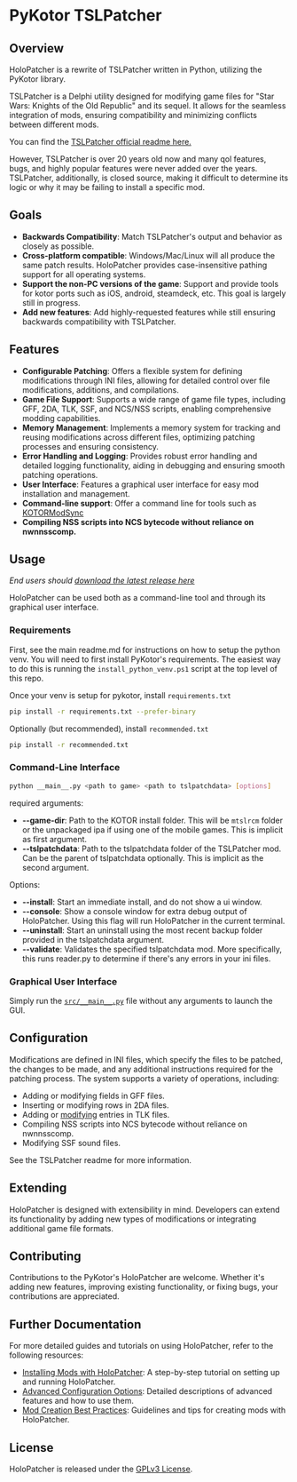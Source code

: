 # PyKotor TSLPatcher

## Overview

HoloPatcher is a rewrite of TSLPatcher written in Python, utilizing the PyKotor library.

TSLPatcher is a Delphi utility designed for modifying game files for "Star Wars: Knights of the Old Republic" and its sequel. It allows for the seamless integration of mods, ensuring compatibility and minimizing conflicts between different mods.

You can find the [TSLPatcher official readme here.](https://github.com/NickHugi/PyKotor/wiki/TSLPatcher's-Official-Readme)

However, TSLPatcher is over 20 years old now and many qol features, bugs, and highly popular features were never added over the years.
TSLPatcher, additionally, is closed source, making it difficult to determine its logic or why it may be failing to install a specific mod.


## Goals

- **Backwards Compatibility**: Match TSLPatcher's output and behavior as closely as possible.
- **Cross-platform compatible**: Windows/Mac/Linux will all produce the same patch results. HoloPatcher provides case-insensitive pathing support for all operating systems.
- **Support the non-PC versions of the game**: Support and provide tools for kotor ports such as iOS, android, steamdeck, etc. This goal is largely still in progress.
- **Add new features**: Add highly-requested features while still ensuring backwards compatibility with TSLPatcher.

## Features

- **Configurable Patching**: Offers a flexible system for defining modifications through INI files, allowing for detailed control over file modifications, additions, and compilations.
- **Game File Support**: Supports a wide range of game file types, including GFF, 2DA, TLK, SSF, and NCS/NSS scripts, enabling comprehensive modding capabilities.
- **Memory Management**: Implements a memory system for tracking and reusing modifications across different files, optimizing patching processes and ensuring consistency.
- **Error Handling and Logging**: Provides robust error handling and detailed logging functionality, aiding in debugging and ensuring smooth patching operations.
- **User Interface**: Features a graphical user interface for easy mod installation and management.
- **Command-line support**: Offer a command line for tools such as [KOTORModSync](https://github.com/th3w1zard1/KOTORModSync)
- **Compiling NSS scripts into NCS bytecode without reliance on nwnnsscomp.**

## Usage

_End users should [download the latest release here](https://github.com/NickHugi/PyKotor/releases)_

HoloPatcher can be used both as a command-line tool and through its graphical user interface.

### Requirements

First, see the main readme.md for instructions on how to setup the python venv. You will need to first install PyKotor's requirements. The easiest way to do this is running the `install_python_venv.ps1` script at the top level of this repo.

Once your venv is setup for pykotor, install `requirements.txt`
```bash
pip install -r requirements.txt --prefer-binary
```

Optionally (but recommended), install `recommended.txt`
```bash
pip install -r recommended.txt
```

### Command-Line Interface

```bash
python __main__.py <path to game> <path to tslpatchdata> [options]
```
required arguments:

- **--game-dir**: Path to the KOTOR install folder. This will be `mtslrcm` folder or the unpackaged ipa if using one of the mobile games. This is implicit as first argument.
- **--tslpatchdata**: Path to the tslpatchdata folder of the TSLPatcher mod. Can be the parent of tslpatchdata optionally. This is implicit as the second argument.

Options:

- **--install**: Start an immediate install, and do not show a ui window.
- **--console**: Show a console window for extra debug output of HoloPatcher. Using this flag will run HoloPatcher in the current terminal.
- **--uninstall**: Start an uninstall using the most recent backup folder provided in the tslpatchdata argument.
- **--validate**: Validates the specified tslpatchdata mod. More specifically, this runs reader.py to determine if there's any errors in your ini files.


### Graphical User Interface

Simply run the [`src/__main__.py`](https://github.com/NickHugi/PyKotor/blob/master/Tools/HoloPatcher/src/__main__.py) file without any arguments to launch the GUI.

## Configuration

Modifications are defined in INI files, which specify the files to be patched, the changes to be made, and any additional instructions required for the patching process. The system supports a variety of operations, including:

- Adding or modifying fields in GFF files.
- Inserting or modifying rows in 2DA files.
- Adding or [modifying](https://github.com/NickHugi/PyKotor/wiki/HoloPatcher-README-for-mod-developers.#tlk-replacements) entries in TLK files.
- Compiling NSS scripts into NCS bytecode without reliance on nwnnsscomp.
- Modifying SSF sound files.

See the TSLPatcher readme for more information.

## Extending

HoloPatcher is designed with extensibility in mind. Developers can extend its functionality by adding new types of modifications or integrating additional game file formats.

## Contributing

Contributions to the PyKotor's HoloPatcher are welcome. Whether it's adding new features, improving existing functionality, or fixing bugs, your contributions are appreciated.

## Further Documentation

For more detailed guides and tutorials on using HoloPatcher, refer to the following resources:

- [Installing Mods with HoloPatcher](https://github.com/NickHugi/PyKotor/wiki/Installing-Mods-with-HoloPatcher): A step-by-step tutorial on setting up and running HoloPatcher.
- [Advanced Configuration Options](https://github.com/NickHugi/PyKotor/wiki/HoloPatcher-README-for-mod-developers.): Detailed descriptions of advanced features and how to use them.
- [Mod Creation Best Practices](https://github.com/NickHugi/PyKotor/wiki/Mod-Creation-Best-Practices): Guidelines and tips for creating mods with HoloPatcher.

## License

HoloPatcher is released under the [GPLv3 License](https://github.com/NickHugi/PyKotor/edit/master/Tools/HoloPatcher/LICENSE.txt).
